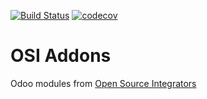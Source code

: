 [![Build Status](https://travis-ci.org/ursais/osi-addons.svg?branch=10.0)](https://travis-ci.org/ursais/osi-addons)
[![codecov](https://codecov.io/gh/ursais/osi-addons/branch/10.0/graph/badge.svg)](https://codecov.io/gh/ursais/osi-addons)

OSI Addons
==========

Odoo modules from [Open Source Integrators](https://www.opensourceintegrators.com)
